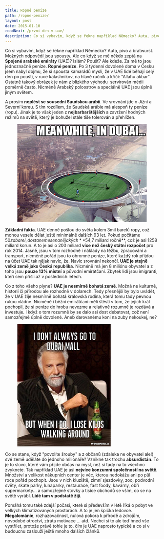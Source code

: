 ```yaml
---
title: Ropné peníze
path: /ropne-penize/
layout: post
date: 2015-01-10
readNext: /prvni-den-v-uae/
description: Co si vybavím, když se řekne například Německo? Auta, pivo a bratwurst. Možných odpovědí jsou spousty. Ale co když se mě někdo zeptá na Spojené arabské emiráty (UAE)? Islám? Poušť? Ale kdeže. Za mě to jsou jednoznačně peníze.
---
```


Co si vybavím, když se řekne například Německo? Auta, pivo a bratwurst. Možných odpovědí jsou spousty. Ale co když se mě někdo zeptá na **Spojené arabské emiráty** (UAE)? Islám? Poušť? Ale kdeže. Za mě to jsou jednoznačně peníze. **Ropné peníze**. Po 3 týdenní dovolené doma v Česku jsem nabyl dojmu, že si spousta kamarádů myslí, že v UAE lidé běhají celý den po poušti, v ruce kalashnikov, na hlavě ručník a křičí: "Allahu akbar". Ostatně takový obrázek je nám z blízkého východu  servírován médii poměrně často. Nicméně Arabský poloostrov a speciálně UAE jsou úplně jiným světem.

A prosím **neplést se sousední Saudskou arábií**. Ve srovnání jde o Jižní a Severní koreu. S tím rozdílem, že Saudská arábie má alespoň ty peníze (ropu). Jinak je to však jeden z **nejbarbarštějších** a zavržení hodných režimů na světě, který je bohužel stále tiše tolerován a přehlížen. 

<figure class="floatLeft">
  <img src="tennis.jpg" style="height: 320px" />
</figure>

**Základní fakta**. UAE denně pošlou do světa kolem 3mil barelů ropy, což mohou vesele dělat ještě minimálně dalších 93 let. Pokud počítáme $50 za barel, dostaneme se na nějakých **$54,7 miliard ročně**, což je asi 1258 miliard korun. A to je asi o 200 miliard **více než český státní rozpočet** pro rok 2014. Jasně, jsou v tom rozhodně i náklady na těžbu, zpracování a transport, nicméně pořád jsou to ohromné peníze, které každý rok přijdou na účet UAE tak nějak navíc, že. Navíc srovnání nekončí. **UAE je stejně velká země jako Česká republika**. Nicméně má jen 8 miliónu obyvatel a z toho jsou **pouze 13% místní** a původní emirátčani. Zbytek lidí jsou imigranti, kteří sem přišli až v posledních letech.

Co z toho všeho plyne? **UAE je nesmírně bohatá země**. Možná ne kulturně, historií či přírodou ale rozhodně v dolarech. Tedy přesnější by bylo uvádět, že v UAE žije nesmírně bohatá královská rodina, která tomu tady pevnou rukou vládne. Nicméně i běžní emirátčani měli štěstí v tom, že jejich král pochopil, že si peníze do hrobu nevezme a relativně rozumně je rozdává a investuje. I když o tom rozumně by se dalo asi dost debatovat, což není samozřejmě úplně dovolené. Aneb darovanému koni na zuby nekoukej, ne?

<figure class="floatRight">
  <img src="meme.jpg" style="height: 400px" />
</figure>

Co se stane, když "povolíte šrouby" a z občanů (zdaleka ne obyvatel ale!) své země uděláte do jednoho milionáře? Vznikne tak trochu **absurdistán**. To je to slovo, které vám přijde občas na mysl, než si tady na to všechno zvyknete. Tak například UAE je asi **nejvíce konzumní společností na světě**. Množství a velikost nákupních center je věc, kterou nedokážu ani po půl roce pořád pochopit. Jsou v nich kluziště, zimní sjezdovky, zoo, podvodní světy, skate parky, lunaparky, restaurace, fast foody, kavárny, obří supermarkety... a samozřejmě stovky a tisíce obchodů se vším, co se na světě vyrábí. **Lidé tam v podstatě žijí**.

Pomáhá tomu také zdejší počasí, které si především v létě říká o pobyt ve velkých klimatizovaných prostorách. A to je jen špička ledovce. **Megalománie**, rozhazovačnost, nulová pokora k přírodě a zdrojům, novodobé otroctví, ztráta motivace ... atd. Nechci si to ale teď hned vše vystřílet, protože právě tohle je to, čím je UAE naprosto typické a co si v budoucnu zaslouží ještě mnoho dalších článků.
